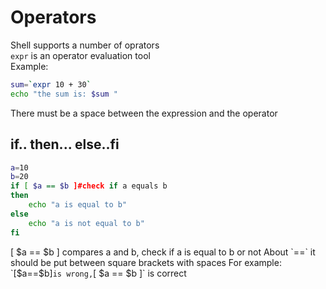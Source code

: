 # Operators

Shell supports a number of oprators  
`expr` is an operator evaluation tool  
Example:  

```bash
sum=`expr 10 + 30`
echo "the sum is: $sum "
```

There must be a space between the expression and the operator

## if.. then... else..fi

```bash
a=10
b=20
if [ $a == $b ]#check if a equals b
then
    echo "a is equal to b"
else
    echo "a is not equal to b"
fi
```

[ $a == $b ] compares a and b, check if a is equal to b or not  
About `==` it should be put between square brackets with spaces  
For example: `[$a==$b]` is wrong, `[ $a == $b ]` is correct  
